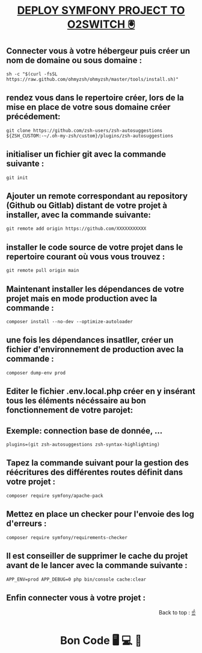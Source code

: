 
<div>
  <h1 align="center" position="relative">
    <a  href="https://github.com/armandwadji/Deploy-symfony-project.git" target='_blank'>DEPLOY SYMFONY PROJECT TO O2SWITCH 🖲
    </a> 
  </h1> 
</div> 

## Connecter vous à votre hébergeur puis créer un nom de domaine ou sous domaine :
```
sh -c "$(curl -fsSL https://raw.github.com/ohmyzsh/ohmyzsh/master/tools/install.sh)"
```

## rendez vous dans le repertoire créer, lors de la mise en place de votre sous domaine créer précédement:
```
git clone https://github.com/zsh-users/zsh-autosuggestions ${ZSH_CUSTOM:-~/.oh-my-zsh/custom}/plugins/zsh-autosuggestions
```

## initialiser un fichier git avec la commande suivante :
```
git init
```

## Ajouter un remote correspondant au repository (Github ou Gitlab) distant de votre projet à installer, avec la commande suivante:
```
git remote add origin https://github.com/XXXXXXXXXXX
```

## installer le code source de votre projet dans le repertoire courant où vous vous trouvez : 
```
git remote pull origin main
```
## Maintenant installer les dépendances de votre projet mais en mode production avec la commande :
```
composer install --no-dev --optimize-autoloader
```

## une fois les dépendances insatller, créer un fichier d'environnement de production avec la commande :
```
composer dump-env prod
```

## Editer le fichier .env.local.php créer en y insérant tous les éléments nécéssaire au bon fonctionnement de votre parojet:
## Exemple: connection base de donnée, ...
```
plugins=(git zsh-autosuggestions zsh-syntax-highlighting)
```

## Tapez la commande suivant pour la gestion des réécritures des différentes routes définit dans votre projet :
```
composer require symfony/apache-pack
```

## Mettez en place un checker pour l'envoie des log d'erreurs :
```
composer require symfony/requirements-checker
```

## Il est conseiller de supprimer le cache du projet avant de le lancer avec la commande suivante :
```
APP_ENV=prod APP_DEBUG=0 php bin/console cache:clear
```

## Enfin connecter vous à votre projet :

<p align="right">Back to top :
  <a href="#top">
    ☝
  </a>
</p>

<h1 align="center">Bon Code 🖥 💻 📱</h1>


